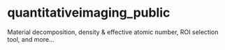 # quantitativeimaging_public
Material decomposition, density &amp; effective atomic number, ROI selection tool, and more...
